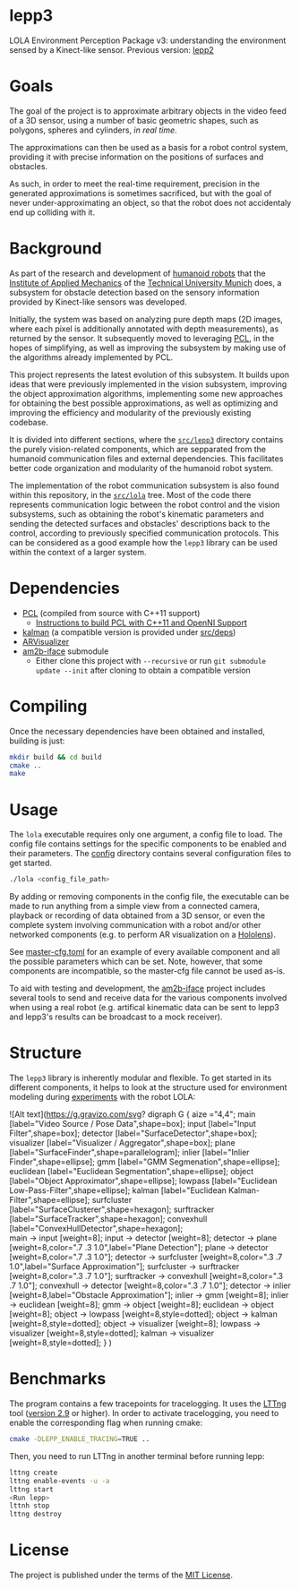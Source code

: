 # lepp3

LOLA Environment Perception Package v3: understanding the environment sensed by
a Kinect-like sensor.
Previous version: [lepp2](https://github.com/am-lola/lepp2)

# Goals

The goal of the project is to approximate arbitrary objects in the video feed
of a 3D sensor, using a number of basic geometric shapes, such as polygons,
spheres and cylinders, *in real time*.

The approximations can then be used as a basis for a robot control system,
providing it with precise information on the positions of surfaces and obstacles.

As such, in order to meet the real-time requirement, precision in the
generated approximations is sometimes sacrificed, but with the goal of
never under-approximating an object, so that the robot does not
accidentaly end up colliding with it.

# Background

As part of the research and development of
[humanoid robots](https://www.amm.mw.tum.de/en/research/current-projects/humanoid-robots/)
that the [Institute of Applied Mechanics](https://www.amm.mw.tum.de/en/home/)
of the [Technical University Munich](https://www.tum.de/) does, a
subsystem for obstacle detection based on the sensory information provided
by Kinect-like sensors was developed.

Initially, the system was based on analyzing pure depth maps (2D images,
where each pixel is additionally annotated with depth measurements), as
returned by the sensor. It subsequently moved to leveraging
[PCL](http://pointclouds.org/), in the hopes of simplifying, as well as
improving the subsystem by making use of the algorithms already implemented
by PCL.

This project represents the latest evolution of this subsystem. It builds
upon ideas that were previously implemented in the vision subsystem,
improving the object approximation algorithms, implementing some new approaches
for obtaining the best possible approximations, as well as optimizing and improving
the efficiency and modularity of the previously existing codebase.

It is divided into different sections, where the
[`src/lepp3`](https://github.com/am-lola/lepp3/tree/master/src/lepp3)
directory contains the purely vision-related components, which are sepparated 
from the humanoid communication files and external dependencies. This 
facilitates better code organization and modularity of the humanoid robot system.

The implementation of the robot communication subsystem is also found within this
repository, in the
[`src/lola`](https://github.com/am-lola/lepp3/tree/master/src/lola) tree.
Most of the code there represents communication logic between the robot
control and the vision subsystems, such as obtaining the robot's kinematic
parameters and sending the detected surfaces and obstacles' descriptions back to 
the control, according to previously specified communication protocols. This can 
be considered as a good example how the `lepp3` library can be used within the
context of a larger system.

# Dependencies

* [PCL](http://pointclouds.org/) (compiled from source with C++11 support)
  * [Instructions to build PCL with C++11 and OpenNI Support]()
* [kalman](https://github.com/mherb/kalman) (a compatible version is provided under [src/deps](./src/deps))
* [ARVisualizer](https://github.com/am-lola/ARVisualizer)
* [am2b-iface](https://gitlab.lrz.de/AMCode/am2b-iface) submodule
  * Either clone this project with `--recursive` or run `git submodule update --init` after cloning to obtain a compatible version

# Compiling

Once the necessary dependencies have been obtained and installed, building is just:

```bash
mkdir build && cd build
cmake ..
make
```

# Usage

The `lola` executable requires only one argument, a config file to load. The config
file contains settings for the specific components to be enabled and their parameters.
The [config](./config) directory contains several configuration files to get started.

```bash
./lola <config_file_path>
```

By adding or removing components in the config file, the executable can be made to
run anything from a simple view from a connected camera, playback or recording of
data obtained from a 3D sensor, or even the complete system involving communication
with a robot and/or other networked components (e.g. to perform AR visualization on a [Hololens](https://github.com/am-lola/HoLola)).

See [master-cfg.toml](./master-cfg.toml) for an example of every available component
and all the possible parameters which can be set. Note, however, that some components
are incompatible, so the master-cfg file cannot be used as-is.

To aid with testing and development, the [am2b-iface](https://gitlab.lrz.de/AMCode/am2b-iface) project includes several
tools to send and receive data for the various components involved when using a
real robot (e.g. artifical kinematic data can be sent to lepp3 and lepp3's results
can be broadcast to a mock receiver).


# Structure

The `lepp3` library is inherently modular and flexible. To get started in its 
different components, it helps to look at the structure used for environment 
modeling during [experiments](./config/lab-lola.toml) with the robot LOLA:

![Alt text](https://g.gravizo.com/svg?
  digraph G {
    aize ="4,4";
    main [label="Video Source / Pose Data",shape=box];
    input [label="Input Filter",shape=box];
    detector [label="SurfaceDetector",shape=box];
    visualizer [label="Visualizer / Aggregator",shape=box];
    plane [label="SurfaceFinder",shape=parallelogram];
    inlier [label="Inlier Finder",shape=ellipse];
    gmm [label="GMM Segmenation",shape=ellipse];
    euclidean [label="Euclidean Segmentation",shape=ellipse];
    object [label="Object Approximator",shape=ellipse];
    lowpass [label="Euclidean Low-Pass-Filter",shape=ellipse];
    kalman [label="Euclidean Kalman-Filter",shape=ellipse];
    surfcluster [label="SurfaceClusterer",shape=hexagon];
    surftracker [label="SurfaceTracker",shape=hexagon];
    convexhull [label="ConvexHullDetector",shape=hexagon];    
    main -> input [weight=8];
    input -> detector [weight=8];
    detector -> plane [weight=8,color=".7 .3 1.0",label="Plane Detection"];
    plane -> detector [weight=8,color=".7 .3 1.0"];
    detector -> surfcluster [weight=8,color=".3 .7 1.0",label="Surface Approximation"];
    surfcluster -> surftracker [weight=8,color=".3 .7 1.0"];
    surftracker -> convexhull [weight=8,color=".3 .7 1.0"];
    convexhull -> detector [weight=8,color=".3 .7 1.0"];
    detector -> inlier [weight=8,label="Obstacle Approximation"];
    inlier -> gmm [weight=8];
    inlier -> euclidean [weight=8];
    gmm -> object [weight=8];
    euclidean -> object [weight=8];
    object -> lowpass [weight=8,style=dotted];
    object -> kalman [weight=8,style=dotted];
    object -> visualizer [weight=8];
    lowpass -> visualizer [weight=8,style=dotted];
    kalman -> visualizer [weight=8,style=dotted];
  }
  )

# Benchmarks

The program contains a few tracepoints for tracelogging. It uses the [LTTng](http://lttng.org/)
tool ([version 2.9](http://lttng.org/docs/v2.9/#doc-ubuntu) or higher). In order 
to activate tracelogging, you need to enable the corresponding flag when running 
cmake:

```bash
cmake -DLEPP_ENABLE_TRACING=TRUE ..
```

Then, you need to run LTTng in another terminal before running lepp:

```bash
lttng create
lttng enable-events -u -a
lttng start
<Run lepp>
lttnh stop
lttng destroy
```


# License

The project is published under the terms of the
[MIT License](https://github.com/am-lola/lepp3/blob/master/LICENSE).
